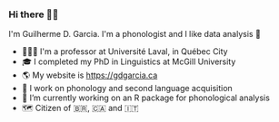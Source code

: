 ### Hi there 👋🏻

I'm Guilherme D. Garcia. I'm a phonologist and I like data analysis 🙂

- 👨🏻‍💻 I'm a professor at Université Laval, in Québec City
- 🎓 I completed my PhD in Linguistics at McGill University
- 🌎 My website is https://gdgarcia.ca
- 🔭 I work on phonology and second language acquisition
- 🌱 I’m currently working on an R package for phonological analysis
- 🗺 Citizen of 🇧🇷, 🇨🇦 and 🇮🇹

